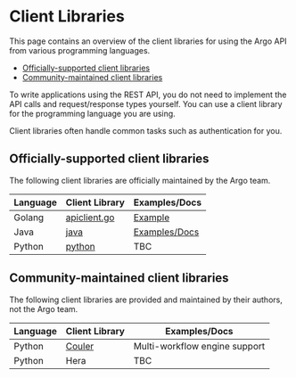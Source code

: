# Client Libraries

This page contains an overview of the client libraries for using the Argo API from various programming languages.

* [Officially-supported client libraries](#officially-supported-client-libraries)
* [Community-maintained client libraries](#community-maintained-client-libraries)

To write applications using the REST API, you do not need to implement the API calls and request/response types
yourself. You can use a client library for the programming language you are using.

Client libraries often handle common tasks such as authentication for you.

## Officially-supported client libraries

The following client libraries are officially maintained by the Argo team.

| Language | Client Library | Examples/Docs |
|----------|----------------|---------------|
| Golang   | [apiclient.go](https://github.com/argoproj/argo-workflows/blob/master/pkg/apiclient/apiclient.go) | [Example](https://github.com/argoproj/argo-workflows/blob/master/cmd/argo/commands/submit.go)
| Java     | [java](java) | [Examples/Docs](https://github.com/argoproj/argo-workflows/blob/master/pkg/apiclient/apiclient.go) | [Example](https://github.com/argoproj/argo-workflows/blob/master/sdks/java/generated/docs) |
| Python   | [python](python) | TBC | 

## Community-maintained client libraries

The following client libraries are provided and maintained by their authors, not the Argo team.

| Language | Client Library | Examples/Docs |
|----------|----------------|---------------|
| Python | [Couler](https://github.com/couler-proj/couler) | Multi-workflow engine support |
| Python | Hera | TBC |
